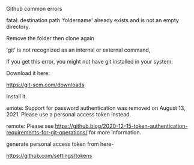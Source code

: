 Github  common errors

fatal: destination path 'foldername' already exists and is not an empty directory.

Remove the folder then clone again

'git' is not recognized as an internal or external command,

If you get this error, you might not have git installed in your system.

Download it here:

https://git-scm.com/downloads

Install it.

emote: Support for password authentication was removed on August 13, 2021. Please use a personal access token instead.

remote: Please see https://github.blog/2020-12-15-token-authentication-requirements-for-git-operations/ for more information.

generate personal access token from here-

https://github.com/settings/tokens
